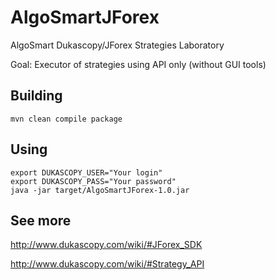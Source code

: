 AlgoSmartJForex
===============

AlgoSmart Dukascopy/JForex Strategies Laboratory

Goal: Executor of strategies using API only (without GUI tools)

Building
--------

    mvn clean compile package

Using
-----

    export DUKASCOPY_USER="Your login"
    export DUKASCOPY_PASS="Your password"
    java -jar target/AlgoSmartJForex-1.0.jar
    
See more
--------

http://www.dukascopy.com/wiki/#JForex_SDK

http://www.dukascopy.com/wiki/#Strategy_API


